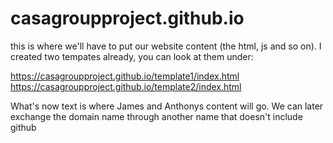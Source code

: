 # casagroupproject.github.io
this is where we'll have to put our website content (the html, js and so on). I created two tempates already, you can look at them under:

https://casagroupproject.github.io/template1/index.html </br>
https://casagroupproject.github.io/template2/index.html

What's now text is where James and Anthonys content will go. We can later exchange the domain name through another name that doesn't include github
